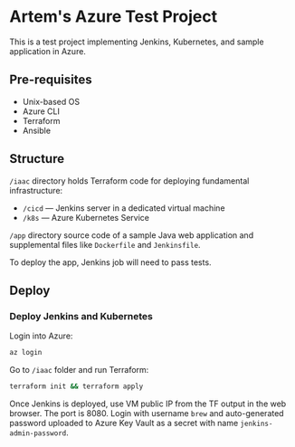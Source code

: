 # Artem's Azure Test Project

This is a test project implementing Jenkins, Kubernetes, and sample application in Azure.

## Pre-requisites

- Unix-based OS
- Azure CLI
- Terraform
- Ansible

## Structure

`/iaac` directory holds Terraform code for deploying fundamental infrastructure:
- `/cicd` — Jenkins server in a dedicated virtual machine
- `/k8s` — Azure Kubernetes Service 

`/app` directory source code of a sample Java web application and supplemental files like `Dockerfile` and `Jenkinsfile`.

To deploy the app, Jenkins job will need to pass tests.

## Deploy

### Deploy Jenkins and Kubernetes

Login into Azure:

```bash
az login
```

Go to `/iaac` folder and run Terraform:

```bash
terraform init && terraform apply
```

Once Jenkins is deployed, use VM public IP from the TF output in the web browser. The port is 8080.
Login with username `brew` and auto-generated password uploaded to Azure Key Vault as a secret with name `jenkins-admin-password`.

